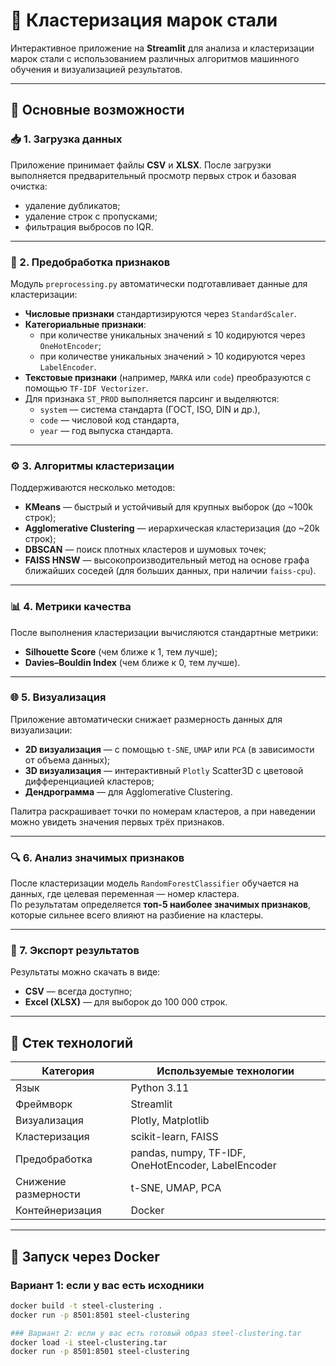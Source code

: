 # 🔎 Кластеризация марок стали

Интерактивное приложение на **Streamlit** для анализа и кластеризации марок стали с использованием различных алгоритмов машинного обучения и визуализацией результатов.

---

## 🚀 Основные возможности

### 📥 1. Загрузка данных
Приложение принимает файлы **CSV** и **XLSX**. После загрузки выполняется предварительный просмотр первых строк и базовая очистка:
- удаление дубликатов;
- удаление строк с пропусками;
- фильтрация выбросов по IQR.

---

### 🧩 2. Предобработка признаков

Модуль `preprocessing.py` автоматически подготавливает данные для кластеризации:

- **Числовые признаки** стандартизируются через `StandardScaler`.
- **Категориальные признаки**:
  - при количестве уникальных значений ≤ 10 кодируются через `OneHotEncoder`;
  - при количестве уникальных значений > 10 кодируются через `LabelEncoder`.
- **Текстовые признаки** (например, `MARKA` или `code`) преобразуются с помощью `TF-IDF Vectorizer`.
- Для признака `ST_PROD` выполняется парсинг и выделяются:
  - `system` — система стандарта (ГОСТ, ISO, DIN и др.),
  - `code` — числовой код стандарта,
  - `year` — год выпуска стандарта.

---

### ⚙️ 3. Алгоритмы кластеризации

Поддерживаются несколько методов:
- **KMeans** — быстрый и устойчивый для крупных выборок (до ~100k строк);
- **Agglomerative Clustering** — иерархическая кластеризация (до ~20k строк);
- **DBSCAN** — поиск плотных кластеров и шумовых точек;
- **FAISS HNSW** — высокопроизводительный метод на основе графа ближайших соседей (для больших данных, при наличии `faiss-cpu`).

---

### 📊 4. Метрики качества

После выполнения кластеризации вычисляются стандартные метрики:
- **Silhouette Score** (чем ближе к 1, тем лучше);
- **Davies–Bouldin Index** (чем ближе к 0, тем лучше).

---

### 🌐 5. Визуализация

Приложение автоматически снижает размерность данных для визуализации:

- **2D визуализация** — с помощью `t-SNE`, `UMAP` или `PCA` (в зависимости от объема данных);
- **3D визуализация** — интерактивный `Plotly` Scatter3D с цветовой дифференциацией кластеров;
- **Дендрограмма** — для Agglomerative Clustering.

Палитра раскрашивает точки по номерам кластеров, а при наведении можно увидеть значения первых трёх признаков.

---

### 🔍 6. Анализ значимых признаков

После кластеризации модель `RandomForestClassifier` обучается на данных, где целевая переменная — номер кластера.  
По результатам определяется **топ-5 наиболее значимых признаков**, которые сильнее всего влияют на разбиение на кластеры.

---

### 💾 7. Экспорт результатов

Результаты можно скачать в виде:
- **CSV** — всегда доступно;
- **Excel (XLSX)** — для выборок до 100 000 строк.

---

## 🧰 Стек технологий

| Категория | Используемые технологии |
|------------|------------------------|
| Язык | Python 3.11 |
| Фреймворк | Streamlit |
| Визуализация | Plotly, Matplotlib |
| Кластеризация | scikit-learn, FAISS |
| Предобработка | pandas, numpy, TF-IDF, OneHotEncoder, LabelEncoder |
| Снижение размерности | t-SNE, UMAP, PCA |
| Контейнеризация | Docker |

---

## 🐳 Запуск через Docker

### Вариант 1: если у вас есть исходники
```bash
docker build -t steel-clustering .
docker run -p 8501:8501 steel-clustering

### Вариант 2: если у вас есть готовый образ steel-clustering.tar
docker load -i steel-clustering.tar
docker run -p 8501:8501 steel-clustering